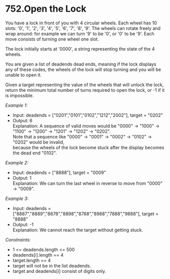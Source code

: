# 752.Open the Lock

You have a lock in front of you with 4 circular wheels. Each wheel has 10 slots: '0', '1', '2', '3', '4', '5', '6', '7', '8', '9'. The wheels can rotate freely and wrap around: for example we can turn '9' to be '0', or '0' to be '9'. Each move consists of turning one wheel one slot.

The lock initially starts at '0000', a string representing the state of the 4 wheels.

You are given a list of deadends dead ends, meaning if the lock displays any of these codes, the wheels of the lock will stop turning and you will be unable to open it.

Given a target representing the value of the wheels that will unlock the lock, return the minimum total number of turns required to open the lock, or -1 if it is impossible.

 

*Example 1:*

- Input: deadends = ["0201","0101","0102","1212","2002"], target = "0202"
- Output: 6\
Explanation:
A sequence of valid moves would be "0000" -> "1000" -> "1100" -> "1200" -> "1201" -> "1202" -> "0202".\
Note that a sequence like "0000" -> "0001" -> "0002" -> "0102" -> "0202" would be invalid,\
because the wheels of the lock become stuck after the display becomes the dead end "0102".

*Example 2:*

- Input: deadends = ["8888"], target = "0009"
- Output: 1\
Explanation: We can turn the last wheel in reverse to move from "0000" -> "0009".

*Example 3:*

- Input: deadends = ["8887","8889","8878","8898","8788","8988","7888","9888"], target = "8888"
- Output: -1\
Explanation: We cannot reach the target without getting stuck.
 

*Constraints:*

- 1 <= deadends.length <= 500
- deadends[i].length == 4
- target.length == 4
- target will not be in the list deadends.
- target and deadends[i] consist of digits only.

